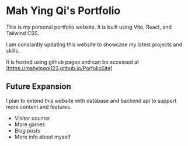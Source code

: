 # Mah Ying Qi's Portfolio

This is my personal portfolio website. It is built using Vite, React, and Tailwind CSS.

I am constantly updating this website to showcase my latest projects and skills.

It is hosted using github pages and can be accessed at [https://mahyingqi123.github.io/PorfolioSite]


## Future Expansion

I plan to extend this website with database and backend api to support more content and features.

- Visitor counter
- More games
- Blog posts
- More info about myself

